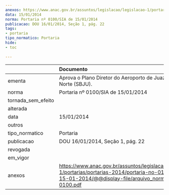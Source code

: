 ```yaml
---
anexos: https://www.anac.gov.br/assuntos/legislacao/legislacao-1/portarias/portarias-2014/portaria-no-0100-sia-de-15-01-2014/@@display-file/arquivo_norma/PA2014-0100.pdf
data: 15/01/2014
norma: Portaria nº 0100/SIA de 15/01/2014
publicacao: DOU 16/01/2014, Seção 1, pág. 22
tags:
- portaria
tipo_normatico: Portaria
hide: 
- toc 
 
---
```


|                    | Documento                                                                                                                                                         |
|:-------------------|:------------------------------------------------------------------------------------------------------------------------------------------------------------------|
| ementa             | Aprova o Plano Diretor do Aeroporto de Juazeiro do Norte (SBJU).                                                                                                  |
| norma              | Portaria nº 0100/SIA de 15/01/2014                                                                                                                                |
| tornada_sem_efeito |                                                                                                                                                                   |
| alterada           |                                                                                                                                                                   |
| data               | 15/01/2014                                                                                                                                                        |
| outros             |                                                                                                                                                                   |
| tipo_normatico     | Portaria                                                                                                                                                          |
| publicacao         | DOU 16/01/2014, Seção 1, pág. 22                                                                                                                                  |
| revogada           |                                                                                                                                                                   |
| em_vigor           |                                                                                                                                                                   |
| anexos             | https://www.anac.gov.br/assuntos/legislacao/legislacao-1/portarias/portarias-2014/portaria-no-0100-sia-de-15-01-2014/@@display-file/arquivo_norma/PA2014-0100.pdf |